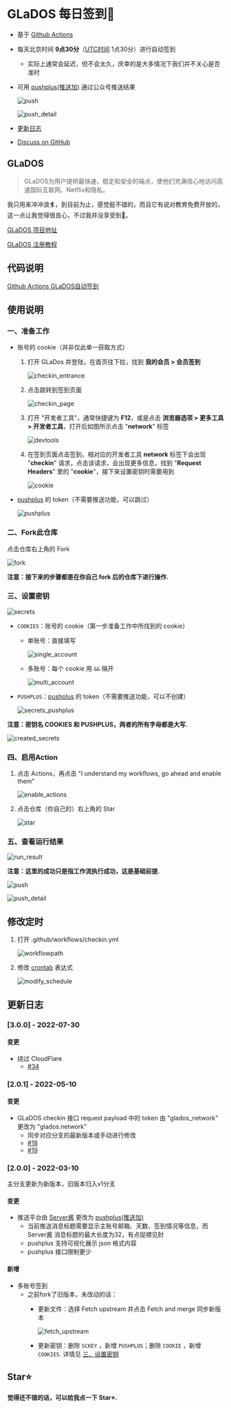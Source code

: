 # GLaDOS 每日签到💮

- 基于 [Github Actions](https://github.com/features/actions)
- 每天北京时间 **9点30分**（[UTC时间](https://datetime360.com/cn/utc-beijing-time/) 1点30分）进行自动签到
  - 实际上通常会延迟，但不会太久，庆幸的是大多情况下我们并不关心是否准时
- 可用 [pushplus(推送加)](https://www.pushplus.plus/) 通过公众号推送结果

  ![push](imgs/push.png)

  ![push_detail](imgs/push_detail.png)

- [更新日志](#更新日志)

- [Discuss on GitHub](https://github.com/DullSword/GLaDOS-CheckIn/discussions)

## GLaDOS

>GLaDOS为用户提供最快速，稳定和安全的端点，使他们充满信心地访问高速国际互联网、Netflix和隐私。

我只用来冲冲浪🏄，到目前为止，感觉挺不错的，而且它有说对教育免费开放的，这一点让我觉得很良心，不过我并没享受到🍋。

[GLaDOS 项目地址](https://github.com/glados-network/GLaDOS)

[GLaDOS 注册教程](https://dullsword.github.io/2020/11/26/GLaDOS-%E6%B3%A8%E5%86%8C%E6%95%99%E7%A8%8B/)

## 代码说明

[Github Actions GLaDOS自动签到](https://dullsword.github.io/2020/11/20/Github-Actions-GLaDOS%E8%87%AA%E5%8A%A8%E7%AD%BE%E5%88%B0/)

## 使用说明

### 一、准备工作

- 账号的 cookie（并非仅此单一获取方式）

  1. 打开 GLaDos 并登陆，在首页往下拉，找到 **我的会员 > 会员签到**

     ![checkin_entrance](imgs/checkin_entrance.png)

  2. 点击跳转到签到页面

     ![checkin_page](imgs/checkin_page.png)

  3. 打开 "开发者工具"，通常快捷键为 **F12**，或是点击 **浏览器选项 > 更多工具 > 开发者工具**，打开后如图所示点击 "**network**" 标签

     ![devtools](imgs/devtools.png)

  4. 在签到页面点击签到，相对应的开发者工具 **network** 标签下会出现 "**checkin**" 请求，点击该请求，会出现更多信息，找到 "**Request Headers**" 里的 "**cookie**"，接下来设置密钥时需要用到

     ![cookie](imgs/cookie.png)

- [pushplus](https://www.pushplus.plus/) 的 token（不需要推送功能，可以跳过）

  ![pushplus](imgs/pushplus.png)

### 二、Fork此仓库

点击仓库右上角的 Fork

![fork](imgs/fork.png)

**注意：接下来的步骤都是在你自己 fork 后的仓库下进行操作.**

### 三、设置密钥

![secrets](imgs/secrets.png)

- `COOKIES`：账号的 cookie（第一步准备工作中所找到的 cookie）
  - 单账号：直接填写

    ![single_account](imgs/secrets_single_account.png)

  - 多账号：每个 cookie 用 `&&` 隔开

    ![multi_account](imgs/secrets_multi_account.png)

- `PUSHPLUS`：[pushplus](https://www.pushplus.plus/) 的 token（不需要推送功能，可以不创建）

  ![secrets_pushplus](imgs/secrets_pushplus.png)

**注意：密钥名 COOKIES 和 PUSHPLUS，两者的所有字母都是大写.**

![created_secrets](imgs/created_secrets.png)

### 四、启用Action

1. 点击 Actions，再点击 "I understand my workflows, go ahead and enable them"

   ![enable_actions](imgs/enable_actions.png)

2. 点击仓库（你自己的）右上角的 Star

   ![star](imgs/star.jpg)

### 五、查看运行结果

![run_result](imgs/run_result.png)

**注意：这里的成功只是指工作流执行成功，这是基础前提.**

![push](imgs/push.png)

![push_detail](imgs/push_detail.png)

## 修改定时

1. 打开 .github/workflows/checkin.yml

   ![workflowpath](imgs/workflowpath.png)

2. 修改 [crontab](https://zh.wikipedia.org/wiki/Cron) 表达式

   ![modify_schedule](imgs/modify_schedule.png)

## 更新日志

### [3.0.0] - 2022-07-30

#### 变更

- 绕过 CloudFlare
  - [#34](https://github.com/DullSword/GLaDOS-CheckIn/issues/34)

### [2.0.1] - 2022-05-10

#### 变更

- GLaDOS checkin 接口 request payload 中的 token 由 "glados_network" 更改为 "glados.network"
  - 同步对应分支的最新版本或手动进行修改
  - [#18](https://github.com/DullSword/GLaDOS-CheckIn/pull/18)
  - [#19](https://github.com/DullSword/GLaDOS-CheckIn/issues/19)

### [2.0.0] - 2022-03-10

主分支更新为新版本，旧版本归入v1分支

#### 变更

- 推送平台由 [Server酱](https://sc.ftqq.com/) 更改为 [pushplus(推送加)](https://www.pushplus.plus/)
  - 当前推送消息标题需要显示主账号邮箱、天数、签到情况等信息，而 Server酱 消息标题的最大长度为32，有点捉襟见肘
  - pushplus 支持可视化展示 json 格式内容
  - pushplus 接口限制更少

#### 新增

- 多账号签到
  - 之前fork了旧版本，未改动的话：
    - 更新文件：选择 Fetch upstream 并点击 Fetch and merge 同步新版本

      ![fetch_upstream](imgs/fetch_upstream.png)

    - 更新密钥：删除 `SCKEY` ，新增 `PUSHPLUS`；删除 `COOKIE` ，新增 `COOKIES`. 详情见 [三、设置密钥](#三设置密钥)

## Star⭐

**觉得还不错的话，可以给我点一下 Star⭐.**
